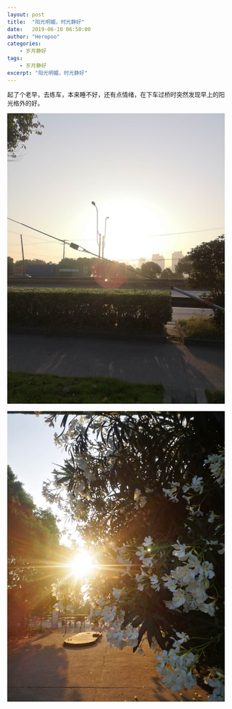 ```yaml
---
layout: post
title:  "阳光明媚，时光静好"
date:   2019-06-10 06:50:00
author: "Heropoo"
categories: 
    - 岁月静好 
tags:
    - 岁月静好
excerpt: "阳光明媚，时光静好"
---
```


起了个老早，去练车，本来睡不好，还有点情绪，在下车过桥时突然发现早上的阳光格外的好。

![example-pic](/assets/images/20190619210339.jpg)

![example-pic](/assets/images/20190619210216.jpg)










